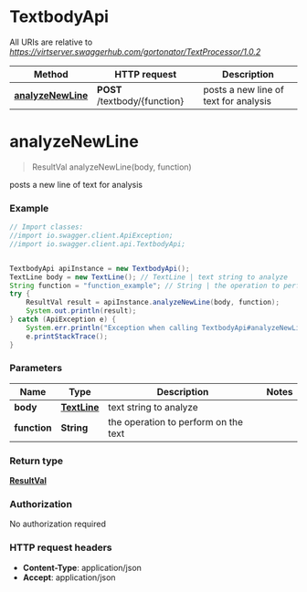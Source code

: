 # TextbodyApi

All URIs are relative to *https://virtserver.swaggerhub.com/gortonator/TextProcessor/1.0.2*

Method | HTTP request | Description
------------- | ------------- | -------------
[**analyzeNewLine**](TextbodyApi.md#analyzeNewLine) | **POST** /textbody/{function} | posts a new line of text for analysis

<a name="analyzeNewLine"></a>
# **analyzeNewLine**
> ResultVal analyzeNewLine(body, function)

posts a new line of text for analysis

### Example
```java
// Import classes:
//import io.swagger.client.ApiException;
//import io.swagger.client.api.TextbodyApi;


TextbodyApi apiInstance = new TextbodyApi();
TextLine body = new TextLine(); // TextLine | text string to analyze
String function = "function_example"; // String | the operation to perform on the text
try {
    ResultVal result = apiInstance.analyzeNewLine(body, function);
    System.out.println(result);
} catch (ApiException e) {
    System.err.println("Exception when calling TextbodyApi#analyzeNewLine");
    e.printStackTrace();
}
```

### Parameters

Name | Type | Description  | Notes
------------- | ------------- | ------------- | -------------
 **body** | [**TextLine**](TextLine.md)| text string to analyze |
 **function** | **String**| the operation to perform on the text |

### Return type

[**ResultVal**](ResultVal.md)

### Authorization

No authorization required

### HTTP request headers

 - **Content-Type**: application/json
 - **Accept**: application/json

